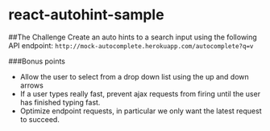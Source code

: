 # react-autohint-sample

##The Challenge
Create an auto hints to a search input using the following API endpoint: `http://mock-autocomplete.herokuapp.com/autocomplete?q=v`

###Bonus points
* Allow the user to select from a drop down list using the up and down arrows
* If a user types really fast, prevent ajax requests from firing until the user has finished typing fast.
* Optimize endpoint requests, in particular we only want the latest request to succeed.
